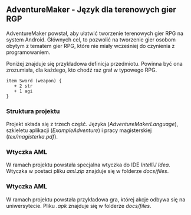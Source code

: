## AdventureMaker - Język dla terenowych gier RGP

AdventureMaker powstał, aby ułatwić tworzenie terenowych gier RPG na system Android. Głównych cel, to pozwolić na tworzenie gier osobom obytym z tematem gier RPG, które nie miały wcześniej do czynienia z programowaniem.

Poniżej znajduje się przykładowa definicja przedmiotu. Powinna być ona zrozumiała, dla każdego, kto chodź raz grał w typowego RPG.

```
item Sword (weapon) {
   + 2 str
   + 1 agi
}
```

### Struktura projektu

Projekt składa się z trzech część. Języka (*AdventureMakerLanguage*), szkieletu aplikacji (*ExampleAdventure*) i pracy magisterskiej (*tex/magisterka.pdf*).

### Wtyczka AML

W ramach projektu powstała specjalna wtyczka do IDE *IntelliJ Idea*. Wtyczka w postaci pliku *aml.zip* znajduje się w folderze *docs/files*.

### Wtyczka AML

W ramach projektu powstała przykładowa gra, której akcje odbywa się na uniwersytecie. Pliku *.apk* znajduje się w folderze *docs/files*.
